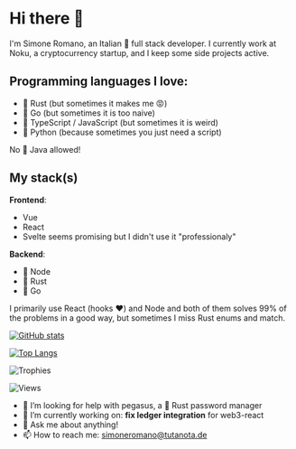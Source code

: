 # Hi there 👋

I'm Simone Romano, an Italian 🍕 full stack developer. I currently work at Noku, a cryptocurrency startup, and I keep some side projects active.

## Programming languages I love: 

* 🦀 Rust (but sometimes it makes me 😡)
* 🦫 Go (but sometimes it is too naive)
* 🔷 TypeScript / JavaScript (but sometimes it is weird)
* 🐍 Python (because sometimes you just need a script)

No 💩 Java allowed!

## My stack(s)

**Frontend**:

* Vue 
* React 
* Svelte seems promising but I didn't use it "professionaly"

**Backend**:

* 🔷 Node
* 🦀 Rust
* 🦫 Go

I primarily use React (hooks ❤️) and Node and both of them solves 99% of the problems in a good way, but sometimes I miss Rust enums and match.

[![GitHub stats](https://github-readme-stats.vercel.app/api?username=simoneromano96&show_icons=true&count_private=true&theme=dracula)](https://github.com/anuraghazra/github-readme-stats)

[![Top Langs](https://github-readme-stats.vercel.app/api/top-langs/?username=simoneromano96&theme=dracula)](https://github.com/anuraghazra/github-readme-stats)

![Trophies](https://github-profile-trophy.vercel.app/?username=simoneromano96&theme=dracula)

![Views](https://komarev.com/ghpvc/?username=simoneromano96&color=blueviolet)

- 🤔 I’m looking for help with pegasus, a 🦀 Rust password manager
- 🔭 I’m currently working on: **fix ledger integration** for web3-react
- 💬 Ask me about anything!
- 📫 How to reach me: simoneromano@tutanota.de


<!--
**simoneromano96/simoneromano96** is a ✨ _special_ ✨ repository because its `README.md` (this file) appears on your GitHub profile.

Here are some ideas to get you started:

- 🔭 I’m currently working on ...
- 🌱 I’m currently learning ...
- 👯 I’m looking to collaborate on ...
- 🤔 I’m looking for help with ...
- 💬 Ask me about ...
- 📫 How to reach me: ...
- 😄 Pronouns: ...
- ⚡ Fun fact: ...
-->
